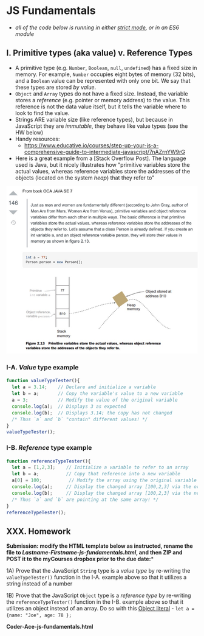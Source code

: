 # JS Fundamentals

- *all of the code below is running in either [strict mode](https://developer.mozilla.org/en-US/docs/Web/JavaScript/Reference/Strict_mode), or in an ES6 module*

## I. Primitive types (aka value) v. Reference Types

- A primitive type (e.g. `Number`, `Boolean`, `null`, `undefined`) has a fixed size in memory. For example, `Number` occupies eight bytes of memory (32 bits), and a `Boolean` value can be represented with only one bit. We say that these types are stored *by value*.
- `Object` and `Array` types do not have a fixed size. Instead, the variable stores a *reference* (e.g. pointer or memory address) to the value. This reference is not the data value itself, but it tells the variable where to look to find the value.
- Strings ARE variable size (like reference types), but because in JavaScript they are *immutable*, they behave like value types (see the HW below)
- Handy resources:
  - https://www.educative.io/courses/step-up-your-js-a-comprehensive-guide-to-intermediate-javascript/7nAZrnYW9rG
- Here is a great example from a [Stack Overflow Post]. The language used is Java, but it nicely illustrates how "primitive variables store the actual values, whereas reference variables store the addresses of the objects (located on the system *heap*) that they refer to"

![Screenshot](./_images/js-fundamentals-1.jpg)


### I-A. *Value* type example

```js
function valueTypeTester(){
  let a = 3.14;    // Declare and initialize a variable
  let b = a;       // Copy the variable's value to a new variable
  a = 3;           // Modify the value of the original variable
  console.log(a);  // Displays 3 as expected
  console.log(b);  // Displays 3.14; the copy has not changed
  /* Thus `a` and `b` "contain" different values! */
}
valueTypeTester();
```

### I-B. *Reference* type example

```js
function referenceTypeTester(){
  let a = [1,2,3];    // Initialize a variable to refer to an array
  let b = a;          // Copy that reference into a new variable
  a[0] = 100;          // Modify the array using the original variable's reference
  console.log(a);     // Display the changed array [100,2,3] via the original variable
  console.log(b);     // Display the changed array [100,2,3] via the new variable
  /* Thus `a` and `b` are pointing at the same array! */
}
referenceTypeTester();
```


## XXX. Homework

**Submission: modify the HTML template below as instructed, rename the file to *Lastname-Firstname-js-fundamentals.html*, and then ZIP and POST it to the myCourses dropbox prior to the due date:***

1A) Prove that the JavaScript `String` type is a *value type* by re-writing the `valueTypeTester()` function in the I-A. example above so that it utilizes a string instead of a number 

1B) Prove that the JavaScript `Object` type is a *reference type* by re-writing the `referenceTypeTester()` function in the I-B. example above so that it utilizes an object instead of an array. Do so with this [Object literal](https://developer.mozilla.org/en-US/docs/Web/JavaScript/Reference/Operators/Object_initializer) - `let a = {name: "Joe", age: 78 };` 



**Coder-Ace-js-fundamentals.html**

```html

```



